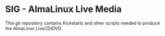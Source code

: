 # SIG - AlmaLinux Live Media

This git repository contains Kickstarts and other scripts
needed to produce the AlmaLinux LiveCD/DVD.
